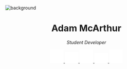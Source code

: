 ![background](https://files.mcaq.me/ioqy.png)

<h1 align=center> Adam McArthur</h1>
<p align=center>
<i>Student Developer</i>
</p>

<div align=center>
    <a href="https://www.instagram.com/adamcarthur/">
        <img alt="Adam's Instagram" width="42px" src="https://raw.githubusercontent.com/Sharpz7/Sharpz7/main/assets/instagram.svg" />
    </a>
    <a href="https://twitter.com/AdamMcArthur5">
        <img alt="Adam McArthur | Twitter" width="42px" src="https://raw.githubusercontent.com/Sharpz7/Sharpz7/main/assets/twitter.svg" />
    </a>
    <a href="https://www.linkedin.com/in/adammcarthur7/">
        <img alt="Adam's LinkedIN" width="42px" src="https://raw.githubusercontent.com/Sharpz7/Sharpz7/main/assets/linkedin.svg" />
    </a>
    <a href="mailto:adam@mcaq.me">
        <img alt="Adam's Mail" width="42px" src="https://raw.githubusercontent.com/Sharpz7/Sharpz7/main/assets/mail.svg" />
    </a>
    <a href="https://www.facebook.com/profile.php?id=100010818066164">
        <img alt="Adam's Facebook" width="42px" src="https://raw.githubusercontent.com/Sharpz7/Sharpz7/main/assets/facebook.svg" />
    </a>
<div>

